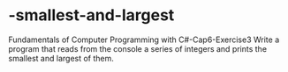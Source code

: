 # -smallest-and-largest
Fundamentals of Computer Programming with C#-Cap6-Exercise3
Write a program that reads from the console a series of integers and
prints the smallest and largest of them.
